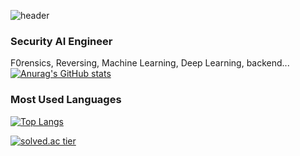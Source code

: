 ![header](https://capsule-render.vercel.app/api?type=waving&color=8cf26d&height=250&text=C4nd0it%20Github&textBg=&animation=twinkling&fontColor=6c7868&rotate=3&fontAlignY=40)
### Security AI Engineer
F0rensics, Reversing, Machine Learning, Deep Learning, backend...
[![Anurag's GitHub stats](https://github-readme-stats.vercel.app/api?username=simata98&show_icons=true&bg_color=30,e96443,904e95&title_color=fff&text_color=fff)](https://github.com/simata98/github-readme-stats)

### Most Used Languages
[![Top Langs](https://github-readme-stats.vercel.app/api/top-langs/?username=simata98&layout=compact&bg_color=30,0ff1ce,904e95&title_color=fff&text_color=fff)](https://github.com/anuraghazra/github-readme-stats)

[![solved.ac tier](http://mazassumnida.wtf/api/generate_badge?boj={ljh9825})](https://solved.ac/{ljh9825})
